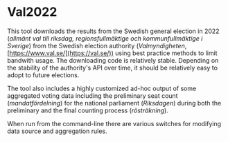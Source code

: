# Val2022

This tool downloads the results from the Swedish general election in 2022 (_allmänt val till riksdag,
regionsfullmäktige och kommunfullmäktige i Sverige_) from
the Swedish election authority (_Valmyndigheten_, [https://www.val.se/](https://val.se/)) 
using best practice methods to limit bandwith usage. The downloading
code is relatively stable. Depending on the stability of the authority's API
over time, it should be relatively easy to adopt to future elections.

The tool also includes a highly customized ad-hoc output of 
some aggregated voting data including the preliminary seat 
count (_mandatfördelning_) for the national parliament (_Riksdagen_) during 
both the preliminary and the final counting process (_rösträkning_).

When run from the command-line there are various switches
for modifying data source and aggregation rules.
